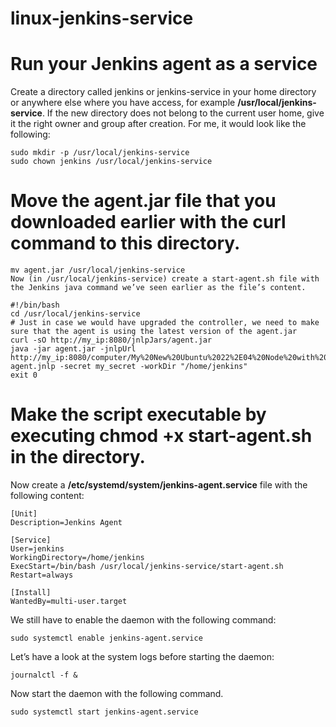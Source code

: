# linux-jenkins-service

# Run your Jenkins agent as a service
Create a directory called jenkins or jenkins-service in your home directory or anywhere else where you have access, for example **/usr/local/jenkins-service**. 
If the new directory does not belong to the current user home, give it the right owner and group after creation. For me, it would look like the following:
```
sudo mkdir -p /usr/local/jenkins-service
sudo chown jenkins /usr/local/jenkins-service
```
# Move the agent.jar file that you downloaded earlier with the curl command to this directory.
```
mv agent.jar /usr/local/jenkins-service
Now (in /usr/local/jenkins-service) create a start-agent.sh file with the Jenkins java command we’ve seen earlier as the file’s content.
```
```
#!/bin/bash
cd /usr/local/jenkins-service
# Just in case we would have upgraded the controller, we need to make sure that the agent is using the latest version of the agent.jar
curl -sO http://my_ip:8080/jnlpJars/agent.jar
java -jar agent.jar -jnlpUrl http://my_ip:8080/computer/My%20New%20Ubuntu%2022%2E04%20Node%20with%20Java%20and%20Docker%20installed/jenkins-agent.jnlp -secret my_secret -workDir "/home/jenkins"
exit 0
```
# Make the script executable by executing chmod +x start-agent.sh in the directory.

Now create a **/etc/systemd/system/jenkins-agent.service** file with the following content:
```
[Unit]
Description=Jenkins Agent

[Service]
User=jenkins
WorkingDirectory=/home/jenkins
ExecStart=/bin/bash /usr/local/jenkins-service/start-agent.sh
Restart=always

[Install]
WantedBy=multi-user.target
```
We still have to enable the daemon with the following command:
```
sudo systemctl enable jenkins-agent.service
```
Let’s have a look at the system logs before starting the daemon:
```
journalctl -f &
```
Now start the daemon with the following command.
```
sudo systemctl start jenkins-agent.service
```

